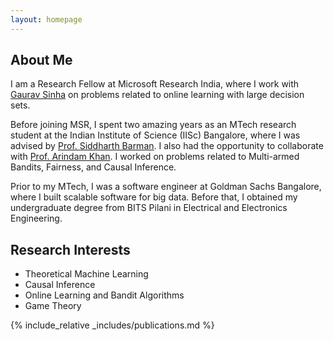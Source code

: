 ```yaml
---
layout: homepage
---
```


## About Me

I am a Research Fellow at Microsoft Research India, where I work with [Gaurav Sinha](https://www.microsoft.com/en-us/research/people/gauravsinha/) on problems related to online learning with large decision sets. 

Before joining MSR, I spent two amazing years as an MTech research student at the Indian Institute of Science (IISc) Bangalore, where I was advised by [Prof. Siddharth Barman](https://www.csa.iisc.ac.in/~barman/). I also had the opportunity to collaborate with [Prof. Arindam Khan](https://www.csa.iisc.ac.in/~arindamkhan/). I worked on problems related to Multi-armed Bandits, Fairness, and Causal Inference.

Prior to my MTech, I was a software engineer at Goldman Sachs Bangalore, where I built scalable software for big data. Before that, I obtained my undergraduate degree from BITS Pilani in Electrical and Electronics Engineering.

## Research Interests

- Theoretical Machine Learning
- Causal Inference
- Online Learning and Bandit Algorithms
- Game Theory


<!-- ## News

- **[Feb. 2020]** Our paper about incremental learning is accepted to CVPR 2020.
- **[Feb. 2020]** We will host the ACM Multimedia Asia 2020 conference in Singapore!
- **[Sept. 2019]** Our paper about few-shot learning is accepted to NeurIPS 2019.
- **[Mar. 2019]** Our paper about few-shot learning is accepted to CVPR 2019. -->

{% include_relative _includes/publications.md %}

<!-- {% include_relative _includes/services.md %} -->
